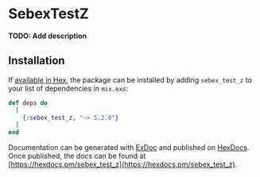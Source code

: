 # SebexTestZ

**TODO: Add description**

## Installation

If [available in Hex](https://hex.pm/docs/publish), the package can be installed
by adding `sebex_test_z` to your list of dependencies in `mix.exs`:

```elixir
def deps do
  [
	{:sebex_test_z, "~> 5.2.0"}
  ]
end
```

Documentation can be generated with [ExDoc](https://github.com/elixir-lang/ex_doc)
and published on [HexDocs](https://hexdocs.pm). Once published, the docs can
be found at [https://hexdocs.pm/sebex_test_z](https://hexdocs.pm/sebex_test_z).

